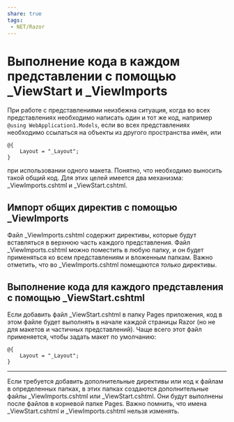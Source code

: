 ```yaml
---
share: true
tags:
 - NET/Razor
---
```

# Выполнение кода в каждом представлении с помощью \_ViewStart и \_ViewImports
При работе с представлениями неизбежна ситуация, когда во всех представлениях необходимо написать один и тот же код, например `@using WebApplication1.Models`, если во всех представлениях необходимо ссылаться на объекты из другого пространства имён, или
```razor
@{
	Layout = "_Layout";
}
```
при использовании одного макета. Понятно, что необходимо выносить такой общий код. Для этих целей имеется два механизма: \_ViewImports.cshtml и \_ViewStart.cshtml.
## Импорт общих директив с помощью \_ViewImports
Файл \_ViewImports.cshtml содержит директивы, которые будут вставляться в верхнюю часть каждого представления. Файл \_ViewImports.cshtml можно поместить в любую папку, и он будет применяться ко всем представлениям и вложенным папкам.
Важно отметить, что во \_ViewImports.cshtml помещаются *только* директивы.
## Выполнение кода для каждого представления с помощью \_ViewStart.cshtml
Если добавить файл \_ViewStart.cshtml в папку Pages приложения, код в этом файле будет выполнять в начале каждой страницы Razor (но не для макетов и частичных представлений). Чаще всего этот файл применяется, чтобы задать макет по умолчанию:
```razor
@{
	Layout = "_Layout";
}
```

---
Если требуется добавить дополнительные директивы или код к файлам в определенных папках, в этих папках создаются дополнительные файлы \_ViewImports.cshtml или \_ViewStart.cshtml. Они будут выполнены после файлов в корневой папке Pages.
Важно помнить, что имена \_ViewStart.cshtml и \_ViewImports.cshtml нельзя изменять.